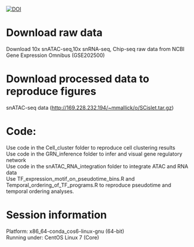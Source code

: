 [![DOI](https://sandbox.zenodo.org/badge/490007552.svg)](https://sandbox.zenodo.org/badge/latestdoi/490007552)

# Download raw data
Download 10x snATAC-seq,10x snRNA-seq, Chip-seq raw data from NCBI Gene Expression Omnibus (GSE202500)

# Download processed data to reproduce figures
snATAC-seq data (http://169.228.232.194/~mmallick/o/SCislet.tar.gz)

# Code:
Use code in the Cell_cluster folder to reproduce cell clustering results \
Use code in the GRN_inference folder to infer and visual gene regulatory network \
Use code in the snATAC_RNA_integration folder to integrate ATAC and RNA data \
Use TF_expression_motif_on_pseudotime_bins.R and Temporal_ordering_of_TF_programs.R to reproduce pseudotime and temporal ordering analyses.

# Session information
Platform: x86_64-conda_cos6-linux-gnu (64-bit) \
Running under: CentOS Linux 7 (Core) 
